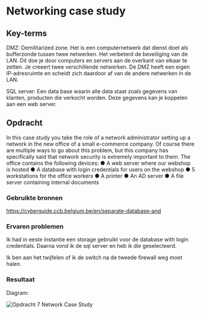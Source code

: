 # Networking case study


## Key-terms
DMZ: Demilitarized zone.  Het is een computernetwerk dat dienst doet als bufferzonde tussen twee netwerken. Het verbeterd de beveiliging van de LAN. Dit doe je door computers en servers aan de overkant van elkaar te zetten. Je creeert twee verschillende netwerken. De DMZ heeft een eigen IP-adresruimte en scheidt zich daardoor af van de andere netwerken in de LAN.   

SQL server: Een data base waarin alle data staat zoals gegevens van klanten, producten die verkocht worden. Deze gegevens kan je koppelen aan een web server. 




## Opdracht
In this case study you take the role of a network administrator setting up a network in the new office of a small e-commerce company. Of course there are multiple ways to go about this problem, but this company has specifically said that network security is extremely important to them.
The office contains the following devices:
●	A web server where our webshop is hosted
●	A database with login credentials for users on the webshop
●	5 workstations for the office workers
●	A printer
●	An AD server
●	A file server containing internal documents


### Gebruikte bronnen
https://cyberguide.ccb.belgium.be/en/separate-database-and

### Ervaren problemen
Ik had in eeste instantie een storage gebruikt voor de database with login credentials. Daarna vond ik de sql server en heb ik die geselecteerd.   

Ik ben aan het twijfelen of ik de switch na de tweede firewall weg moet halen. 

### Resultaat
Diagram: 


![Opdracht 7 Network Case Study](https://user-images.githubusercontent.com/123589199/232506309-1a8eee37-0fec-4007-8dc5-498b78b2fda4.png)
